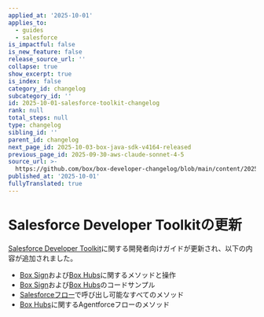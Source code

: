 ```yaml
---
applied_at: '2025-10-01'
applies_to:
  - guides
  - salesforce
is_impactful: false
is_new_feature: false
release_source_url: ''
collapse: true
show_excerpt: true
is_index: false
category_id: changelog
subcategory_id: ''
id: 2025-10-01-salesforce-toolkit-changelog
rank: null
total_steps: null
type: changelog
sibling_id: ''
parent_id: changelog
next_page_id: 2025-10-03-box-java-sdk-v4164-released
previous_page_id: 2025-09-30-aws-claude-sonnet-4-5
source_url: >-
  https://github.com/box/box-developer-changelog/blob/main/content/2025/10-01-salesforce-toolkit-changelog.md
published_at: '2025-10-01'
fullyTranslated: true
---
```

# Salesforce Developer Toolkitの更新

[Salesforce Developer Toolkit][7]に関する開発者向けガイドが更新され、以下の内容が追加されました。

* [Box Sign][1]および[Box Hubs][2]に関するメソッドと操作
* [Box Sign][3]および[Box Hubs][4]のコードサンプル
* [Salesforceフロー][5]で呼び出し可能なすべてのメソッド
* [Box Hubs][6]に関するAgentforceフローのメソッド

[1]: https://developer.box.com/guides/tooling/salesforce-toolkit/methods/#box-sign

[2]: https://developer.box.com/guides/tooling/salesforce-toolkit/methods/#box-hubs

[3]: https://developer.box.com/guides/tooling/salesforce-toolkit/samples/#create-a-sign-request

[4]: https://developer.box.com/guides/tooling/salesforce-toolkit/samples/#get-box-hubs

[5]: https://developer.box.com/guides/tooling/salesforce-toolkit/flow-actions/#methods-in-salesforce-flows

[6]: https://developer.box.com/guides/tooling/salesforce-toolkit/box-agentforce-package/#box-hubs

[7]: https://developer.box.com/guides/tooling/salesforce-toolkit/
